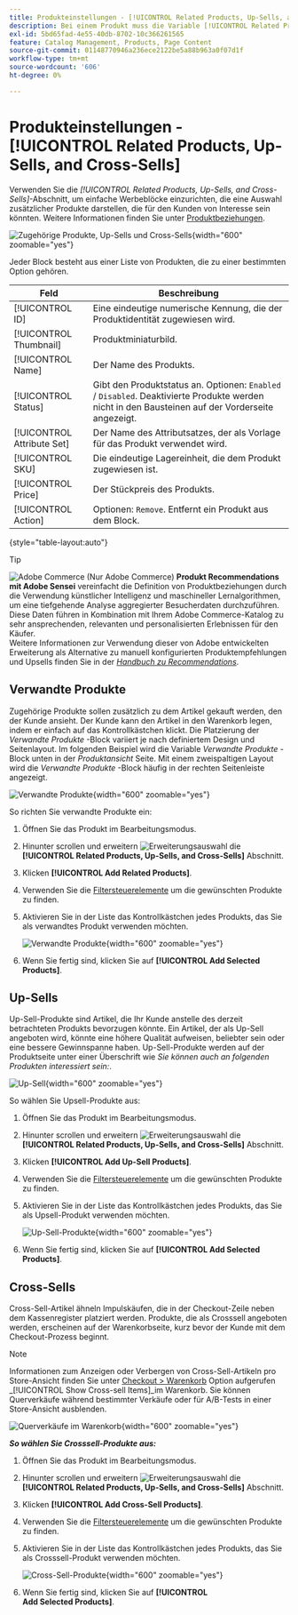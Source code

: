 ```yaml
---
title: Produkteinstellungen - [!UICONTROL Related Products, Up-Sells, and Cross-Sells]
description: Bei einem Produkt muss die Variable [!UICONTROL Related Products, Up-Sells, and Cross-Sells] -Einstellungen definieren einfache Werbeblöcke auf der Produktseite, die eine Auswahl zusätzlicher Produkte hervorheben.
exl-id: 5bd65fad-4e55-40db-8702-10c366261565
feature: Catalog Management, Products, Page Content
source-git-commit: 01148770946a236ece2122be5a88b963a0f07d1f
workflow-type: tm+mt
source-wordcount: '606'
ht-degree: 0%

---
```


# Produkteinstellungen - [!UICONTROL Related Products, Up-Sells, and Cross-Sells]

Verwenden Sie die _[!UICONTROL Related Products, Up-Sells, and Cross-Sells]_-Abschnitt, um einfache Werbeblöcke einzurichten, die eine Auswahl zusätzlicher Produkte darstellen, die für den Kunden von Interesse sein könnten. Weitere Informationen finden Sie unter [Produktbeziehungen](../merchandising-promotions/product-relationships.md).

![Zugehörige Produkte, Up-Sells und Cross-Sells](./assets/product-related-up-sell-cross-sell.png){width="600" zoomable="yes"}

Jeder Block besteht aus einer Liste von Produkten, die zu einer bestimmten Option gehören.

| Feld | Beschreibung |
|--- |--- |
| [!UICONTROL ID] | Eine eindeutige numerische Kennung, die der Produktidentität zugewiesen wird. |
| [!UICONTROL Thumbnail] | Produktminiaturbild. |
| [!UICONTROL Name] | Der Name des Produkts. |
| [!UICONTROL Status] | Gibt den Produktstatus an. Optionen: `Enabled` / `Disabled`. Deaktivierte Produkte werden nicht in den Bausteinen auf der Vorderseite angezeigt. |
| [!UICONTROL Attribute Set] | Der Name des Attributsatzes, der als Vorlage für das Produkt verwendet wird. |
| [!UICONTROL SKU] | Die eindeutige Lagereinheit, die dem Produkt zugewiesen ist. |
| [!UICONTROL Price] | Der Stückpreis des Produkts. |
| [!UICONTROL Action] | Optionen: `Remove`. Entfernt ein Produkt aus dem Block. |

{style="table-layout:auto"}

>[!TIP]
>
>![Adobe Commerce](../assets/adobe-logo.svg) (Nur Adobe Commerce) **Produkt Recommendations mit Adobe Sensei** vereinfacht die Definition von Produktbeziehungen durch die Verwendung künstlicher Intelligenz und maschineller Lernalgorithmen, um eine tiefgehende Analyse aggregierter Besucherdaten durchzuführen. Diese Daten führen in Kombination mit Ihrem Adobe Commerce-Katalog zu sehr ansprechenden, relevanten und personalisierten Erlebnissen für den Käufer.
><br/>
>Weitere Informationen zur Verwendung dieser von Adobe entwickelten Erweiterung als Alternative zu manuell konfigurierten Produktempfehlungen und Upsells finden Sie in der _[Handbuch zu Recommendations](https://experienceleague.adobe.com/docs/commerce-merchant-services/product-recommendations/guide-overview.html)_.

## Verwandte Produkte

Zugehörige Produkte sollen zusätzlich zu dem Artikel gekauft werden, den der Kunde ansieht. Der Kunde kann den Artikel in den Warenkorb legen, indem er einfach auf das Kontrollkästchen klickt. Die Platzierung der _Verwandte Produkte_ -Block variiert je nach definiertem Design und Seitenlayout. Im folgenden Beispiel wird die Variable _Verwandte Produkte_ -Block unten in der _Produktansicht_ Seite. Mit einem zweispaltigen Layout wird die _Verwandte Produkte_ -Block häufig in der rechten Seitenleiste angezeigt.

![Verwandte Produkte](./assets/storefront-product-related-products.png){width="600" zoomable="yes"}

So richten Sie verwandte Produkte ein:

1. Öffnen Sie das Produkt im Bearbeitungsmodus.

1. Hinunter scrollen und erweitern ![Erweiterungsauswahl](../assets/icon-display-expand.png) die **[!UICONTROL Related Products, Up-Sells, and Cross-Sells]** Abschnitt.

1. Klicken **[!UICONTROL Add Related Products]**.

1. Verwenden Sie die [Filtersteuerelemente](../getting-started/admin-grid-controls.md) um die gewünschten Produkte zu finden.

1. Aktivieren Sie in der Liste das Kontrollkästchen jedes Produkts, das Sie als verwandtes Produkt verwenden möchten.

   ![Verwandte Produkte](./assets/products-related-add.png){width="600" zoomable="yes"}

1. Wenn Sie fertig sind, klicken Sie auf **[!UICONTROL Add Selected Products]**.

## Up-Sells

Up-Sell-Produkte sind Artikel, die Ihr Kunde anstelle des derzeit betrachteten Produkts bevorzugen könnte. Ein Artikel, der als Up-Sell angeboten wird, könnte eine höhere Qualität aufweisen, beliebter sein oder eine bessere Gewinnspanne haben. Up-Sell-Produkte werden auf der Produktseite unter einer Überschrift wie _Sie können auch an folgenden Produkten interessiert sein:_.

![Up-Sell](./assets/storefront-product-upsell.png){width="600" zoomable="yes"}

So wählen Sie Upsell-Produkte aus:

1. Öffnen Sie das Produkt im Bearbeitungsmodus.

1. Hinunter scrollen und erweitern ![Erweiterungsauswahl](../assets/icon-display-expand.png) die **[!UICONTROL Related Products, Up-Sells, and Cross-Sells]** Abschnitt.

1. Klicken **[!UICONTROL Add Up-Sell Products]**.

1. Verwenden Sie die [Filtersteuerelemente](../getting-started/admin-grid-controls.md) um die gewünschten Produkte zu finden.

1. Aktivieren Sie in der Liste das Kontrollkästchen jedes Produkts, das Sie als Upsell-Produkt verwenden möchten.

   ![Up-Sell-Produkte](./assets/product-up-sell-add.png){width="600" zoomable="yes"}

1. Wenn Sie fertig sind, klicken Sie auf **[!UICONTROL Add Selected Products]**.

## Cross-Sells

Cross-Sell-Artikel ähneln Impulskäufen, die in der Checkout-Zeile neben dem Kassenregister platziert werden. Produkte, die als Crosssell angeboten werden, erscheinen auf der Warenkorbseite, kurz bevor der Kunde mit dem Checkout-Prozess beginnt.

>[!NOTE]
>
>Informationen zum Anzeigen oder Verbergen von Cross-Sell-Artikeln pro Store-Ansicht finden Sie unter [Checkout > Warenkorb](../configuration-reference/sales/checkout.md) Option aufgerufen _[!UICONTROL Show Cross-sell Items]_im Warenkorb. Sie können Querverkäufe während bestimmter Verkäufe oder für A/B-Tests in einer Store-Ansicht ausblenden.

![Querverkäufe im Warenkorb](./assets/storefront-cart-cross-sells.png){width="600" zoomable="yes"}

**_So wählen Sie Crosssell-Produkte aus:_**

1. Öffnen Sie das Produkt im Bearbeitungsmodus.

1. Hinunter scrollen und erweitern ![Erweiterungsauswahl](../assets/icon-display-expand.png) die **[!UICONTROL Related Products, Up-Sells, and Cross-Sells]** Abschnitt.

1. Klicken **[!UICONTROL Add Cross-Sell Products]**.

1. Verwenden Sie die [Filtersteuerelemente](../getting-started/admin-grid-controls.md) um die gewünschten Produkte zu finden.

1. Aktivieren Sie in der Liste das Kontrollkästchen jedes Produkts, das Sie als Crosssell-Produkt verwenden möchten.

   ![Cross-Sell-Produkte](./assets/product-cross-sell-add.png){width="600" zoomable="yes"}

1. Wenn Sie fertig sind, klicken Sie auf **[!UICONTROL Add Selected Products]**.
